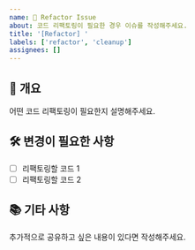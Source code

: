 ```yaml
---
name: 🔄 Refactor Issue
about: 코드 리팩토링이 필요한 경우 이슈를 작성해주세요.
title: '[Refactor] '
labels: ['refactor', 'cleanup']
assignees: []
---
```


## 🔄 개요

어떤 코드 리팩토링이 필요한지 설명해주세요.

## 🛠 변경이 필요한 사항

- [ ] 리팩토링할 코드 1
- [ ] 리팩토링할 코드 2

## 📚 기타 사항

추가적으로 공유하고 싶은 내용이 있다면 작성해주세요.
